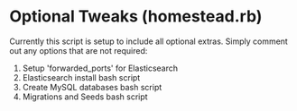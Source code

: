# Optional Tweaks (homestead.rb)

Currently this script is setup to include all optional extras.  Simply comment out any options that are not required:

1) Setup 'forwarded_ports' for Elasticsearch 
2) Elasticsearch install bash script
3) Create MySQL databases bash script
4) Migrations and Seeds bash script
